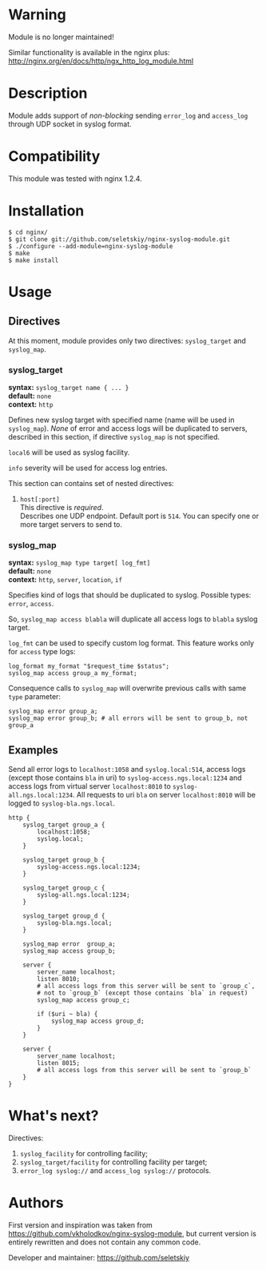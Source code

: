 Warning
=======

Module is no longer maintained!

Similar functionality is available in the nginx plus: http://nginx.org/en/docs/http/ngx_http_log_module.html

Description
===========

Module adds support of *non-blocking* sending `error_log` and `access_log`
through UDP socket in syslog format.


Compatibility
=============

This module was tested with nginx 1.2.4.


Installation
============

    $ cd nginx/
    $ git clone git://github.com/seletskiy/nginx-syslog-module.git
    $ ./configure --add-module=nginx-syslog-module
    $ make
    $ make install


Usage
=====

Directives
----------

At this moment, module provides only two directives: `syslog_target` and
`syslog_map`.

### syslog_target ###

**syntax:** `syslog_target name { ... }`  
**default:** `none`  
**context:** `http`

Defines new syslog target with specified name (name will be used in `syslog_map`).
*None* of error and access logs will be duplicated to servers, described
in this section, if directive `syslog_map` is not specified.

`local6` will be used as syslog facility.

`info` severity will be used for access log entries.

This section can contains set of nested directives:

1. `host[:port]`  
   This directive is *required*.  
   Describes one UDP endpoint. Default port is `514`.
   You can specify one or more target servers to send to.

### syslog_map ###

**syntax:** `syslog_map type target[ log_fmt]`  
**default:** `none`  
**context:** `http`, `server`, `location`, `if`

Specifies kind of logs that should be duplicated to syslog.
Possible types: `error`, `access`.

So, `syslog_map access blabla` will duplicate all access logs to `blabla`
syslog target.

`log_fmt` can be used to specify custom log format. This feature works only
for `access` type logs:

    log_format my_format "$request_time $status";
    syslog_map access group_a my_format;

Consequence calls to `syslog_map` will overwrite previous calls with same `type`
parameter:

    syslog_map error group_a;
    syslog_map error group_b; # all errors will be sent to group_b, not group_a


Examples
--------

Send all error logs to `localhost:1058` and `syslog.local:514`,
access logs (except those contains `bla` in uri) to `syslog-access.ngs.local:1234`
and access logs from virtual server `localhost:8010` to `syslog-all.ngs.local:1234`.
All requests to uri `bla` on server `localhost:8010` will be logged to
`syslog-bla.ngs.local`.

    http {
        syslog_target group_a {
            localhost:1058;
            syslog.local;
        }

        syslog_target group_b {
            syslog-access.ngs.local:1234;
        }

        syslog_target group_c {
            syslog-all.ngs.local:1234;
        }

        syslog_target group_d {
            syslog-bla.ngs.local;
        }

        syslog_map error  group_a;
        syslog_map access group_b;

        server {
            server_name localhost;
            listen 8010;
            # all access logs from this server will be sent to `group_c`,
            # not to `group_b` (except those contains `bla` in request)
            syslog_map access group_c;

            if ($uri ~ bla) {
                syslog_map access group_d;
            }
        }

        server {
            server_name localhost;
            listen 8015;
            # all access logs from this server will be sent to `group_b`
        }
    }


What's next?
============

Directives:

1. `syslog_facility` for controlling facility;
2. `syslog_target/facility` for controlling facility per target;
3. `error_log syslog://` and `access_log syslog://` protocols.

Authors
=======

First version and inspiration was taken from
https://github.com/vkholodkov/nginx-syslog-module, but current version
is entirely rewritten and does not contain any common code.

Developer and maintainer: https://github.com/seletskiy
